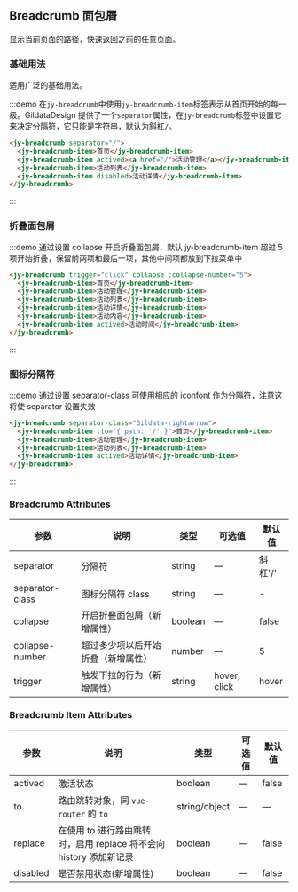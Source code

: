 ## Breadcrumb 面包屑

显示当前页面的路径，快速返回之前的任意页面。

### 基础用法

适用广泛的基础用法。

:::demo 在`jy-breadcrumb`中使用`jy-breadcrumb-item`标签表示从首页开始的每一级。GildataDesign 提供了一个`separator`属性，在`jy-breadcrumb`标签中设置它来决定分隔符，它只能是字符串，默认为斜杠`/`。

```html
<jy-breadcrumb separator="/">
  <jy-breadcrumb-item>首页</jy-breadcrumb-item>
  <jy-breadcrumb-item actived><a href="/">活动管理</a></jy-breadcrumb-item>
  <jy-breadcrumb-item>活动列表</jy-breadcrumb-item>
  <jy-breadcrumb-item disabled>活动详情</jy-breadcrumb-item>
</jy-breadcrumb>
```

:::

### 折叠面包屑

:::demo 通过设置 collapse 开启折叠面包屑，默认 jy-breadcrumb-item 超过 5 项开始折叠，保留前两项和最后一项，其他中间项都放到下拉菜单中

```html
<jy-breadcrumb trigger="click" collapse :collapse-number="5">
  <jy-breadcrumb-item>首页</jy-breadcrumb-item>
  <jy-breadcrumb-item>活动管理</jy-breadcrumb-item>
  <jy-breadcrumb-item>活动列表</jy-breadcrumb-item>
  <jy-breadcrumb-item>活动详情</jy-breadcrumb-item>
  <jy-breadcrumb-item>活动内容</jy-breadcrumb-item>
  <jy-breadcrumb-item actived>活动时间</jy-breadcrumb-item>
</jy-breadcrumb>
```

:::

### 图标分隔符

:::demo 通过设置 separator-class 可使用相应的 iconfont 作为分隔符，注意这将使 separator 设置失效

```html
<jy-breadcrumb separator-class="Gildata-rightarrow">
  <jy-breadcrumb-item :to="{ path: '/' }">首页</jy-breadcrumb-item>
  <jy-breadcrumb-item>活动管理</jy-breadcrumb-item>
  <jy-breadcrumb-item>活动列表</jy-breadcrumb-item>
  <jy-breadcrumb-item actived>活动详情</jy-breadcrumb-item>
</jy-breadcrumb>
```

:::

### Breadcrumb Attributes

| 参数            | 说明                               | 类型    | 可选值       | 默认值  |
| --------------- | ---------------------------------- | ------- | ------------ | ------- |
| separator       | 分隔符                             | string  | —            | 斜杠'/' |
| separator-class | 图标分隔符 class                   | string  | —            | -       |
| collapse        | 开启折叠面包屑（新增属性）         | boolean | —            | false   |
| collapse-number | 超过多少项以后开始折叠（新增属性） | number  | —            | 5       |
| trigger         | 触发下拉的行为（新增属性）         | string  | hover, click | hover   |

### Breadcrumb Item Attributes

| 参数     | 说明                                                               | 类型          | 可选值 | 默认值 |
| -------- | ------------------------------------------------------------------ | ------------- | ------ | ------ |
| actived  | 激活状态                                                           | boolean       | —      | false  |
| to       | 路由跳转对象，同 `vue-router` 的 `to`                              | string/object | —      | —      |
| replace  | 在使用 to 进行路由跳转时，启用 replace 将不会向 history 添加新记录 | boolean       | —      | false  |
| disabled | 是否禁用状态(新增属性)                                             | boolean       | —      | false  |
